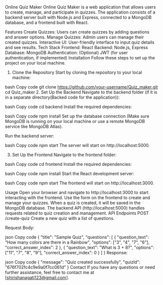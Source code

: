 Online Quiz Maker
Online Quiz Maker is a web application that allows users to create, manage, and participate in quizzes. The application consists of a backend server built with Node.js and Express, connected to a MongoDB database, and a frontend built with React.

Features
Create Quizzes: Users can create quizzes by adding questions and answer options.
Manage Quizzes: Admin users can manage their created quizzes.
Interactive UI: User-friendly interface to input quiz details and see results.
Tech Stack
Frontend: React
Backend: Node.js, Express
Database: MongoDB
Authentication: (Optional) JWT (for user authentication, if implemented)
Installation
Follow these steps to set up the project on your local machine.

1. Clone the Repository
Start by cloning the repository to your local machine:

bash
Copy code
git clone https://github.com/your-username/Quiz_maker.git
cd Quiz_maker
2. Set Up the Backend
Navigate to the backend folder (if it is in a separate directory(Backed code for the application)):

bash
Copy code
cd backend
Install the required dependencies:

bash
Copy code
npm install
Set up the database connection (Make sure MongoDB is running on your local machine or use a remote MongoDB service like MongoDB Atlas).

Run the backend server:

bash
Copy code
npm start
The server will start on http://localhost:5000.

3. Set Up the Frontend
Navigate to the frontend folder:

bash
Copy code
cd frontend
Install the required dependencies:

bash
Copy code
npm install
Start the React development server:

bash
Copy code
npm start
The frontend will start on http://localhost:3000.

Usage
Open your browser and navigate to http://localhost:3000 to start interacting with the frontend.
Use the form on the frontend to create and manage your quizzes. When a quiz is created, it will be saved in the MongoDB database.
The backend API (http://localhost:5000) handles requests related to quiz creation and management.
API Endpoints
POST /create-quiz
Create a new quiz with a list of questions.

Request Body:

json
Copy code
{
  "title": "Sample Quiz",
  "questions": [
    {
      "question_text": "How many colors are there in a Rainbow",
      "options": ["3", "4", "7", "6"],
      "correct_answer_index": 2
    },
    {
      "question_text": "What is 3 + 8?",
      "options": ["11", "7", "8", "9"],
      "correct_answer_index": 0
    }
  ]
}
Response:

json
Copy code
{
  "message": "Quiz created successfully",
  "quizId": "676f702fc4c9e9a0f7cc061d"
}
Contact
If you have any questions or need further assistance, feel free to contact me at [shirishanagati123@gmail.com].

